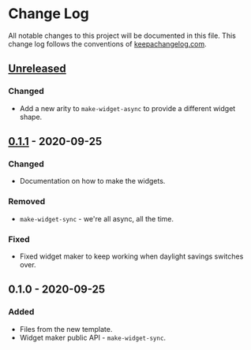 # Change Log
All notable changes to this project will be documented in this file. This change log follows the conventions of [keepachangelog.com](http://keepachangelog.com/).

## [Unreleased]
### Changed
- Add a new arity to `make-widget-async` to provide a different widget shape.

## [0.1.1] - 2020-09-25
### Changed
- Documentation on how to make the widgets.

### Removed
- `make-widget-sync` - we're all async, all the time.

### Fixed
- Fixed widget maker to keep working when daylight savings switches over.

## 0.1.0 - 2020-09-25
### Added
- Files from the new template.
- Widget maker public API - `make-widget-sync`.

[Unreleased]: https://github.com/your-name/exopaste/compare/0.1.1...HEAD
[0.1.1]: https://github.com/your-name/exopaste/compare/0.1.0...0.1.1
